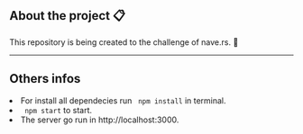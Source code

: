 <h2> About the project 📋</h2>
<p> This repository is being created to the challenge of nave.rs. 👾</p>
<hr>

<h2> Others infos </h2>
<lu style="list-styles:none;">
  <li>For install all dependecies run <code> npm install</code> in terminal.</li>
  <li><code> npm start</code> to start.</li>
  <li>The server go run in http://localhost:3000.</li>
</lu>
<br> <br>
